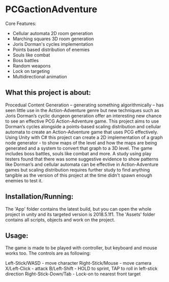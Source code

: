 # PCGactionAdventure

Core Features:
- Cellular automata 2D room generation
- Marching squares 3D room generation
- Joris Dorman's cycles implementation
- Points based distribution of enemies
- Souls like combat
- Boss battles
- Random weapons
- Lock on targeting
- Multidirectional animation

## What this project is about:
Procedual Content Generation – generating something algorithmically – has seen little use in the Action-Adventure genre but new techniques such as Joris Dorman’s cyclic dungeon generation offer an interesting new chance to see an effective PCG Action-Adventure game. This project aims to use Dorman’s cycles alongside a points-based scaling distribution and cellular automata to create an Action-Adventure game that uses PCG effectively. Using Unity with C# this project can create a 2D implementation of a graph node generator - to show maps of the level and how the maps are being generated and a system to convert that graph to a 3D level. The game includes boss battles, souls like combat and more. A study using play testers found that there was some suggestive evidence to show patterns like Dorman’s and cellular automata can be effective in Action-Adventure games but scaling distribution requires further study to find anything tangible as the version of this project at the time didn't spawn enough enemies to test it. 

## Installation/Running:
The 'App' folder contains the latest build, but you can open the whole project in unity and its targeted version is 2018.5.1f1. The 'Assets' folder contains all scripts, objects and work on the project.

## Usage:
The game is made to be played with controller, but keyboard and mouse works too. The controls are as following:

Left-Stick/WASD - move character
Right-Stick/Mouse - move camera
X/Left-Click - attack
B/Left-Shift - HOLD to sprint, TAP to roll in left-stick direction
Right-Stick-Down/Tab  - Lock-on to nearest front target

